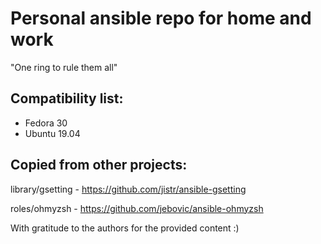 # Personal ansible repo for home and work
"One ring to rule them all"

## Compatibility list:
- Fedora 30
- Ubuntu 19.04

## Copied from other projects:

library/gsetting - https://github.com/jistr/ansible-gsetting

roles/ohmyzsh - https://github.com/jebovic/ansible-ohmyzsh

With gratitude to the authors for the provided content :)
